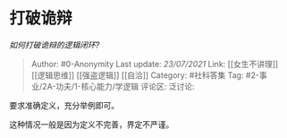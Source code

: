 # 打破诡辩
*如何打破诡辩的逻辑闭环?*

> Author: #0-Anonymity
> Last update: *23/07/2021*
> Link: [[女生不讲理]] [[逻辑思维]] [[强盗逻辑]] [[自洽]]
> Category: #社科答集
> Tag: #2-事业/2A-功夫/1-核心能力/学逻辑
> 评论区:
> 泛讨论:

要求准确定义，充分举例即可。

这种情况一般是因为定义不完善，界定不严谨。
